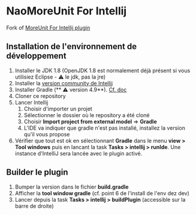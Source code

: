 # NaoMoreUnit For Intellij

Fork of [MoreUnit For Intellij plugin](https://github.com/MoreUnit/org.moreunit.intellij.plugin)

Installation de l'environnement de développement
---


1. Installer le JDK 1.8 (OpenJDK 1.8 est normalement déjà présent si vous utilisiez Eclipse - :warning: le jdk, pas la jre)
2. Installer la [version community de Intellij](https://www.jetbrains.com/idea/download/#section=linux)
3. Installer Gradle (** :warning: version 4.9**). [Cf. doc](https://docs.gradle.org/current/userguide/installation.html#_step_1_link_xl_href_https_gradle_org_releases_download_link_the_latest_gradle_distribution)
4. Cloner ce repository
5. Lancer Intellij
   1. Choisir d'importer un projet
   2. Sélectionner le dossier où le repository a été cloné
   3. Choisir **Import project from external model** => **Gradle**
   4. L'IDE va indiquer que gradle n'est pas installé, installez la version qu'il vous propose
6. Vérifier que tout est ok en sélectionnant **Gradle** dans le menu **view > Tool windows** puis en lancant la task **Tasks > intellij > runIde**. Une instance d'IntelliJ sera lancée avec le plugin activé.     

Builder le plugin
---

1. Bumper la version dans le fichier **build.gradle**
2. Afficher la **tool window gradle** (cf. point 6 de l'install de l'env dez dev)
3. Lancer depuis la task **Tasks > intellij > buildPlugin** (accessible sur la barre de droite)
